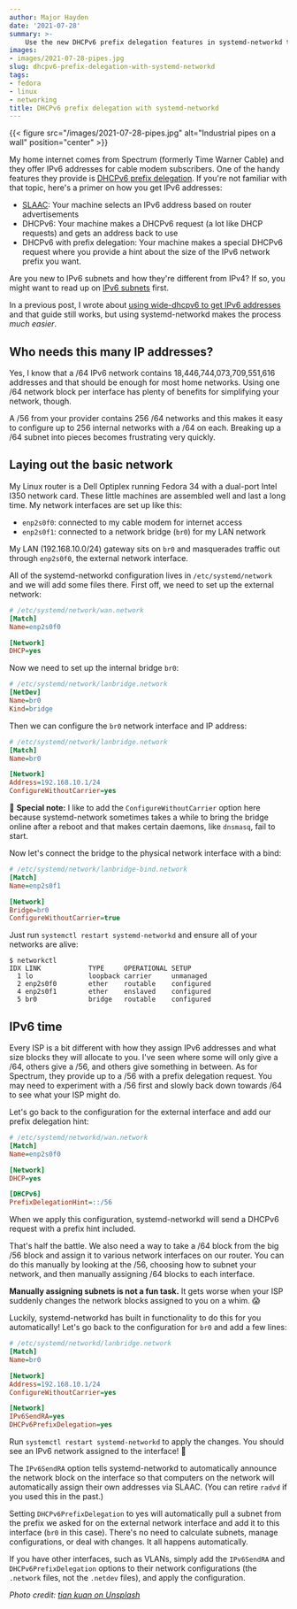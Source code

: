 ```yaml
---
author: Major Hayden
date: '2021-07-28'
summary: >-
    Use the new DHCPv6 prefix delegation features in systemd-networkd to make IPv6 subnetting easy! 🎉
images:
- images/2021-07-28-pipes.jpg
slug: dhcpv6-prefix-delegation-with-systemd-networkd
tags:
- fedora
- linux
- networking
title: DHCPv6 prefix delegation with systemd-networkd
---
```


{{< figure src="/images/2021-07-28-pipes.jpg" alt="Industrial pipes on a wall" position="center" >}}

My home internet comes from Spectrum (formerly Time Warner Cable) and they offer
IPv6 addresses for cable modem subscribers. One of the handy features they
provide is [DHCPv6 prefix delegation]. If you're not familiar with that topic,
here's a primer on how you get IPv6 addresses:

* [SLAAC]: Your machine selects an IPv6 address based on router advertisements
* DHCPv6: Your machine makes a DHCPv6 request (a lot like DHCP requests) and
  gets an address back to use
* DHCPv6 with prefix delegation: Your machine makes a special DHCPv6 request
  where you provide a hint about the size of the IPv6 network prefix you want.

Are you new to IPv6 subnets and how they're different from IPv4? If so, you
might want to read up on [IPv6 subnets] first.

In a previous post, I wrote about [using wide-dhcpv6 to get IPv6 addresses] and
that guide still works, but using systemd-networkd makes the process *much
easier*.

[DHCPv6 prefix delegation]: https://en.wikipedia.org/wiki/Prefix_delegation
[SLAAC]: https://en.wikipedia.org/wiki/IPv6#Stateless_address_autoconfiguration_(SLAAC)
[IPv6 subnets]: https://docs.netgate.com/pfsense/en/latest/network/ipv6/subnets.html
[using wide-dhcpv6 to get IPv6 addresses]: /2015/09/11/time-warner-road-runner-linux-and-large-ipv6-subnets/

## Who needs this many IP addresses?

Yes, I know that a /64 IPv6 network contains 18,446,744,073,709,551,616
addresses and that should be enough for most home networks. Using one /64
network block per interface has plenty of benefits for simplifying your network,
though.

A /56 from your provider contains 256 /64 networks and this makes it easy to
configure up to 256 internal networks with a /64 on each. Breaking up a /64
subnet into pieces becomes frustrating very quickly.

## Laying out the basic network

My Linux router is a Dell Optiplex running Fedora 34 with a dual-port Intel I350
network card. These little machines are assembled well and last a long time. My
network interfaces are set up like this:

* `enp2s0f0`: connected to my cable modem for internet access
* `enp2s0f1`: connected to a network bridge (`br0`) for my LAN network

My LAN (192.168.10.0/24) gateway sits on `br0` and masquerades traffic out
through `enp2s0f0`, the external network interface.

All of the systemd-networkd configuration lives in `/etc/systemd/network` and we
will add some files there. First off, we need to set up the external network:

```ini
# /etc/systemd/network/wan.network
[Match]
Name=enp2s0f0

[Network]
DHCP=yes
```

Now we need to set up the internal bridge `br0`:

```ini
# /etc/systemd/network/lanbridge.network
[NetDev]
Name=br0
Kind=bridge
```

Then we can configure the `br0` network interface and IP address:

```ini
# /etc/systemd/network/lanbridge.network
[Match]
Name=br0

[Network]
Address=192.168.10.1/24
ConfigureWithoutCarrier=yes
```

🤔 **Special note:** I like to add the `ConfigureWithoutCarrier` option here
because systemd-network sometimes takes a while to bring the bridge online after
a reboot and that makes certain daemons, like `dnsmasq`, fail to start.

Now let's connect the bridge to the physical network interface with a bind:

```ini
# /etc/systemd/network/lanbridge-bind.network
[Match]
Name=enp2s0f1

[Network]
Bridge=br0
ConfigureWithoutCarrier=true
```

Just run `systemctl restart systemd-networkd` and ensure all of your networks
are alive:

```console
$ networkctl
IDX LINK            TYPE     OPERATIONAL SETUP
  1 lo              loopback carrier     unmanaged
  2 enp2s0f0        ether    routable    configured
  4 enp2s0f1        ether    enslaved    configured
  5 br0             bridge   routable    configured
```

## IPv6 time

Every ISP is a bit different with how they assign IPv6 addresses and what size
blocks they will allocate to you. I've seen where some will only give a /64,
others give a /56, and others give something in between. As for Spectrum, they
provide up to a /56 with a prefix delegation request. You may need to experiment
with a /56 first and slowly back down towards /64 to see what your ISP might do.

Let's go back to the configuration for the external interface and add our prefix delegation hint:

```ini
# /etc/systemd/networkd/wan.network
[Match]
Name=enp2s0f0

[Network]
DHCP=yes

[DHCPv6]
PrefixDelegationHint=::/56
```

When we apply this configuration, systemd-networkd will send a DHCPv6 request
with a prefix hint included.

That's half the battle. We also need a way to take a /64 block from the big /56
block and assign it to various network interfaces on our router. You can do this
manually by looking at the /56, choosing how to subnet your network, and then
manually assigning /64 blocks to each interface.

**Manually assigning subnets is not a fun task.** It gets worse when your ISP
suddenly changes the network blocks assigned to you on a whim. 😱

Luckily, systemd-networkd has built in functionality to do this for you
automatically! Let's go back to the configuration for `br0` and add a few lines:

```ini
# /etc/systemd/networkd/lanbridge.network
[Match]
Name=br0

[Network]
Address=192.168.10.1/24
ConfigureWithoutCarrier=yes

[Network]
IPv6SendRA=yes
DHCPv6PrefixDelegation=yes
```

Run `systemctl restart systemd-networkd` to apply the changes. You should see an
IPv6 network assigned to the interface! 🎉

The `IPv6SendRA` option tells systemd-networkd to automatically announce the
network block on the interface so that computers on the network will
automatically assign their own addresses via SLAAC. (You can retire `radvd` if
you used this in the past.)

Setting `DHCPv6PrefixDelegation` to yes will automatically pull a subnet from
the prefix we asked for on the external network interface and add it to this
interface (`br0` in this case). There's no need to calculate subnets, manage
configurations, or deal with changes. It all happens automatically.

If you have other interfaces, such as VLANs, simply add the `IPv6SendRA` and
`DHCPv6PrefixDelegation` options to their network configurations (the `.network`
files, not the `.netdev` files), and apply the configuration.

*Photo credit: [tian kuan on Unsplash](https://unsplash.com/photos/9AxFJaNySB8)*
